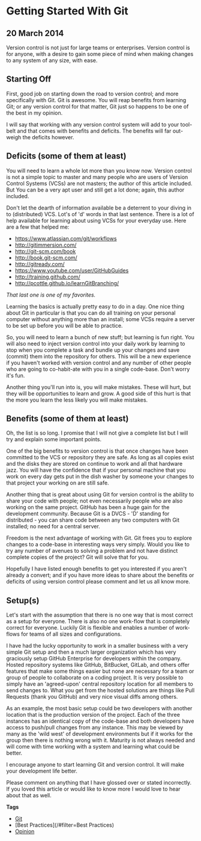 # Getting Started With Git
## 20 March 2014

Version control is not just for large teams or enterprises. Version control is for anyone, with a desire to gain some piece of mind when making changes to any system of any size, with ease.

## Starting Off

First, good job on starting down the road to version control; and more specifically with Git. Git is awesome. You will reap benefits from learning Git; or any version control for that matter, Git just so happens to be one of the best in my opinion.

I will say that working with any version control system will add to your tool-belt and that comes with benefits and deficits. The benefits will far out-weigh the deficits however.

## Deficits (some of them at least)

You will need to learn a whole lot more than you know now. Version control is not a simple topic to master and many people who are users of Version Control Systems (VCSs) are not masters; the author of this article included. But You can be a very apt user and still get a lot done; again, this author included.

Don't let the dearth of information available be a deterrent to your diving in to (distributed) VCS. Lot's of 'd' words in that last sentence. There is a lot of help available for learning about using VCSs for your everyday use. Here are a few that helped me:

  + https://www.atlassian.com/git/workflows
  + http://gitimmersion.com/
  + http://git-scm.com/book
  + http://book.git-scm.com/
  + http://gitready.com/
  + https://www.youtube.com/user/GitHubGuides
  + http://training.github.com/
  + http://pcottle.github.io/learnGitBranching/

*That last one is one of my favorites.*

Learning the basics is actually pretty easy to do in a day. One nice thing about Git in particular is that you can do all training on your personal computer without anything more than an install; some VCSs require a server to be set up before you will be able to practice.

So, you will need to learn a bunch of new stuff; but learning is fun right. You will also need to inject version control into your daily work by learning to stop when you complete a task and bundle up your changes and save (commit) them into the repository for others. This will be a new experience if you haven't worked with version control and any number of other people who are going to co-habit-ate with you in a single code-base. Don't worry it's fun.

Another thing you'll run into is, you will make mistakes. These will hurt, but they will be opportunities to learn and grow. A good side of this hurt is that the more you learn the less likely you will make mistakes.

## Benefits (some of them at least)

Oh, the list is so long. I promise that I will not give a complete list but I will try and explain some important points.

One of the big benefits to version control is that once changes have been committed to the VCS or repository they are safe. As long as all copies exist and the disks they are stored on continue to work and all that hardware jazz. You will have the confidence that if your personal machine that you work on every day gets put in the dish washer by someone your changes to that project your working on are still safe.

Another thing that is great about using Git for version control is the ability to share your code with people; not even necessarily people who are also working on the same project. GitHub has been a huge gain for the development community. Because Git is a DVCS - 'D' standing for distributed - you can share code between any two computers with Git installed; no need for a central server.

Freedom is the next advantage of working with Git. Git frees you to explore changes to a code-base in interesting ways very simply. Would you like to try any number of avenues to solving a problem and not have distinct complete copies of the project? Git will solve that for you.

Hopefully I have listed enough benefits to get you interested if you aren't already a convert; and if you have more ideas to share about the benefits or deficits of using version control please comment and let us all know more.

## Setup(s)

Let's start with the assumption that there is no one way that is most correct as a setup for everyone. There is also no one work-flow that is completely correct for everyone. Luckily Git is flexible and enables a number of work-flows for teams of all sizes and configurations.

I have had the lucky opportunity to work in a smaller business with a very simple Git setup and then a much larger organization which has very graciously setup GitHub Enterprise for developers within the company. Hosted repository systems like GitHub, BitBucket, GitLab, and others offer features that make some things easier but none are necessary for a team or group of people to collaborate on a coding project. It is very possible to simply have an 'agreed-upon' central repository location for all members to send changes to. What you get from the hosted solutions are things like Pull Requests (thank you GitHub) and very nice visual diffs among others.

As an example, the most basic setup could be two developers with another location that is the production version of the project. Each of the three instances has an identical copy of the code-base and both developers have access to push/pull changes from any instance. This may be viewed by many as the 'wild west' of development environments but if it works for the group then there is nothing wrong with it. Maturity is not always needed and will come with time working with a system and learning what could be better.

I encourage anyone to start learning Git and version control. It will make your development life better.

Please comment on anything that I have glossed over or stated incorrectly. If you loved this article or would like to know more I would love to hear about that as well.

**Tags**

  + [Git](/#filter=Git)
  + [Best Practices](/#filter=Best Practices)
  + [Opinion](/#filter=Opinion)
